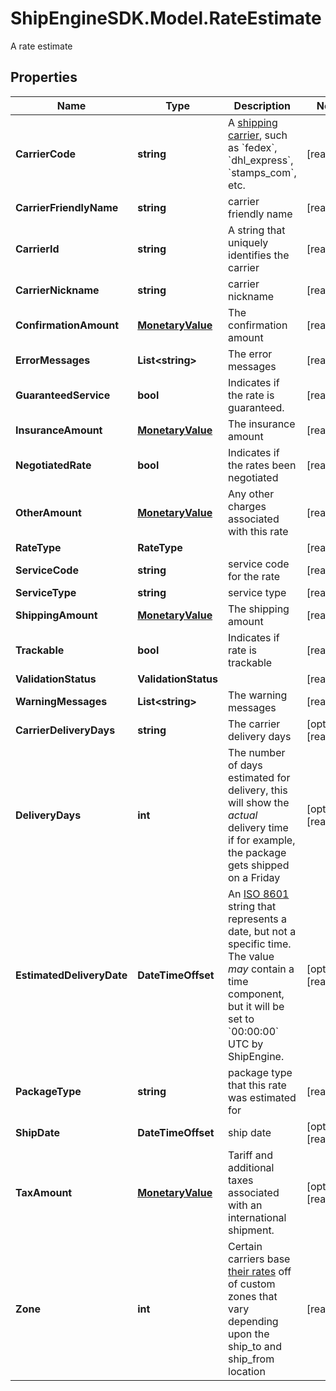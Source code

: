 # ShipEngineSDK.Model.RateEstimate
A rate estimate

## Properties

Name | Type | Description | Notes
------------ | ------------- | ------------- | -------------
**CarrierCode** | **string** | A [shipping carrier](https://www.shipengine.com/docs/carriers/setup/), such as &#x60;fedex&#x60;, &#x60;dhl_express&#x60;, &#x60;stamps_com&#x60;, etc. | [readonly] 
**CarrierFriendlyName** | **string** | carrier friendly name | [readonly] 
**CarrierId** | **string** | A string that uniquely identifies the carrier | [readonly] 
**CarrierNickname** | **string** | carrier nickname | [readonly] 
**ConfirmationAmount** | [**MonetaryValue**](MonetaryValue.md) | The confirmation amount | [readonly] 
**ErrorMessages** | **List&lt;string&gt;** | The error messages | [readonly] 
**GuaranteedService** | **bool** | Indicates if the rate is guaranteed. | [readonly] 
**InsuranceAmount** | [**MonetaryValue**](MonetaryValue.md) | The insurance amount | [readonly] 
**NegotiatedRate** | **bool** | Indicates if the rates been negotiated | [readonly] 
**OtherAmount** | [**MonetaryValue**](MonetaryValue.md) | Any other charges associated with this rate | [readonly] 
**RateType** | **RateType** |  | [readonly] 
**ServiceCode** | **string** | service code for the rate | [readonly] 
**ServiceType** | **string** | service type | [readonly] 
**ShippingAmount** | [**MonetaryValue**](MonetaryValue.md) | The shipping amount | [readonly] 
**Trackable** | **bool** | Indicates if rate is trackable | [readonly] 
**ValidationStatus** | **ValidationStatus** |  | [readonly] 
**WarningMessages** | **List&lt;string&gt;** | The warning messages | [readonly] 
**CarrierDeliveryDays** | **string** | The carrier delivery days | [optional] [readonly] 
**DeliveryDays** | **int** | The number of days estimated for delivery, this will show the _actual_ delivery time if for example, the package gets shipped on a Friday  | [optional] [readonly] 
**EstimatedDeliveryDate** | **DateTimeOffset** | An [ISO 8601](https://en.wikipedia.org/wiki/ISO_8601) string that represents a date, but not a specific time.  The value _may_ contain a time component, but it will be set to &#x60;00:00:00&#x60; UTC by ShipEngine.  | [optional] [readonly] 
**PackageType** | **string** | package type that this rate was estimated for | [readonly] 
**ShipDate** | **DateTimeOffset** | ship date | [optional] [readonly] 
**TaxAmount** | [**MonetaryValue**](MonetaryValue.md) | Tariff and additional taxes associated with an international shipment. | [optional] [readonly] 
**Zone** | **int** | Certain carriers base [their rates](https://blog.stamps.com/2017/09/08/usps-postal-zones/) off of custom zones that vary depending upon the ship_to and ship_from location  | [readonly] 

